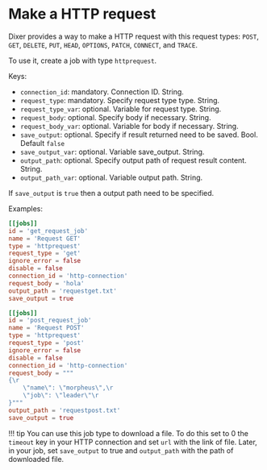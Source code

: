 # Make a HTTP request

Dixer provides a way to make a HTTP request with this request types: `POST`, `GET`, `DELETE`, `PUT`, `HEAD`, `OPTIONS`, `PATCH`, `CONNECT`, and `TRACE`.

To use it, create a job with type `httprequest`.

Keys:

- `connection_id`: mandatory. Connection ID. String.
- `request_type`: mandatory. Specify request type type. String.
- `request_type_var`: optional. Variable for request type. String.
- `request_body`: optional. Specify body if necessary. String.
- `request_body_var`: optional. Variable for body if necessary. String.
- `save_output`: optional. Specify if result returned need to be saved. Bool. Default `false`
- `save_output_var`: optional. Variable save_output. String.
- `output_path`: optional. Specify output path of request result content. String.
- `output_path_var`: optional. Variable output path. String.

If `save_output` is `true` then a output path need to be specified.

Examples:

```toml
[[jobs]]
id = 'get_request_job'
name = 'Request GET'
type = 'httprequest'
request_type = 'get'
ignore_error = false
disable = false
connection_id = 'http-connection'
request_body = 'hola'
output_path = 'requestget.txt'
save_output = true
```

```toml
[[jobs]]
id = 'post_request_job'
name = 'Request POST'
type = 'httprequest'
request_type = 'post'
ignore_error = false
disable = false
connection_id = 'http-connection'
request_body = """
{\r
    \"name\": \"morpheus\",\r
    \"job\": \"leader\"\r
}"""
output_path = 'requestpost.txt'
save_output = true
```

!!! tip
    You can use this job type to download a file. To do this set to 0 the `timeout` key in your HTTP connection and set `url` with the link of file. Later, in your job, set `save_output` to true and `output_path` with the path of downloaded file.